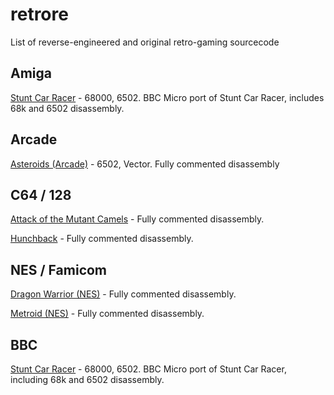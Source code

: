 # retrore
List of reverse-engineered and original retro-gaming sourcecode

## Amiga

[Stunt Car Racer](https://github.com/kieranhj/scr-beeb) - 68000, 6502. BBC Micro port of Stunt Car Racer, includes 68k and 6502 disassembly.

## Arcade

[Asteroids (Arcade)](https://github.com/nmikstas/asteroids-disassembly) - 6502, Vector. Fully commented disassembly

## C64 / 128

[Attack of the Mutant Camels](https://github.com/C64-Mark/Attack-of-the-Mutant-Camels) - Fully commented disassembly.

[Hunchback](https://github.com/C64-Mark/Hunchback) - Fully commented disassembly.

## NES / Famicom

[Dragon Warrior (NES)](https://github.com/nmikstas/dragon-warrior-disassembly) - Fully commented disassembly.

[Metroid (NES)](https://github.com/nmikstas/metroid-disassembly) - Fully commented disassembly.

## BBC

[Stunt Car Racer](https://github.com/kieranhj/scr-beeb) - 68000, 6502. BBC Micro port of Stunt Car Racer, including 68k and 6502 disassembly.
